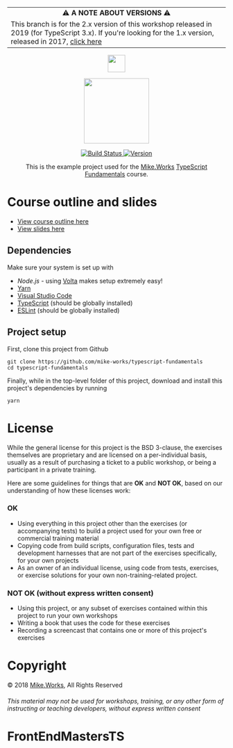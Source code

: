 <table align="center">
  <tr>
    <td align="center">
      ⚠️ <strong>A NOTE ABOUT VERSIONS</strong> ️️️⚠️
    </td>
  </tr>
  <tr>
    <td>
      This branch is for the 2.x version of this workshop released in 2019 (for TypeScript 3.x). If you're looking for the 1.x version, released in 2017, <a href="https://github.com/mike-works/typescript-fundamentals/tree/v1">click here</a>
    </td>
  </tr>
</table>

<p align='center'>
  <a href="https://mike.works" target='_blank'>
    <img height=40 src='https://assets.mike.works/img/login_logo-33a9e523d451fb0d902f73d5452d4a0b.png' />
  </a> 
</p>
<p align='center'>
  <a href="https://mike.works/course/typescript-fundamentals-7832c19" target='_blank'>
    <img height=150 src='https://cloud.githubusercontent.com/assets/558005/25579415/1afbffaa-2e78-11e7-9b4a-ea44ead26bfb.png' />
  </a>
</p>
<p align='center'>
  <a href="https://travis-ci.org/mike-works/typescript-fundamentals" title="Build Status">
    <img title="Build Status" src="https://travis-ci.org/mike-works/typescript-fundamentals.svg?branch=solutions"/>
  </a>
  <a href="https://github.com/mike-works/typescript-fundamentals/releases" title="Version">
    <img title="Version" src="https://img.shields.io/github/package-json/v/mike-works/typescript-fundamentals/v2.svg" />
  </a>
</p>
<p align='center'>
This is the example project used for the <a title="Mike.Works" href="https://mike.works">Mike.Works</a> <a title="TypeScript Fundamentals" href="https://mike.works/course/typescript-fundamentals-7832c19">TypeScript Fundamentals</a> course.
</p>

# Course outline and slides

- [View course outline here](https://mike.works/course/typescript-fundamentals-7832c19)
- [View slides here](https://docs.mike.works/typescript-slides-v2)

## Dependencies

Make sure your system is set up with
- *Node.js* - using [Volta](http://volta.sh) makes setup extremely easy!
- [Yarn](https://yarnpkg.com/en/)
- [Visual Studio Code](https://code.visualstudio.com/)
- [TypeScript](https://www.typescriptlang.org/index.html#download-links) (should be globally installed)
- [ESLint](https://eslint.org/docs/user-guide/getting-started#installation-and-usage) (should be globally installed)

## Project setup

First, clone this project from Github

```
git clone https://github.com/mike-works/typescript-fundamentals
cd typescript-fundamentals
```

Finally, while in the top-level folder of this project, download and install this project's dependencies by running

```
yarn
```

# License

While the general license for this project is the BSD 3-clause, the exercises
themselves are proprietary and are licensed on a per-individual basis, usually
as a result of purchasing a ticket to a public workshop, or being a participant
in a private training.

Here are some guidelines for things that are **OK** and **NOT OK**, based on our
understanding of how these licenses work:

### OK

- Using everything in this project other than the exercises (or accompanying tests)
  to build a project used for your own free or commercial training material
- Copying code from build scripts, configuration files, tests and development
  harnesses that are not part of the exercises specifically, for your own projects
- As an owner of an individual license, using code from tests, exercises, or
  exercise solutions for your own non-training-related project.

### NOT OK (without express written consent)

- Using this project, or any subset of
  exercises contained within this project to run your own workshops
- Writing a book that uses the code for these exercises
- Recording a screencast that contains one or more of this project's exercises

# Copyright

&copy; 2018 [Mike.Works](https://mike.works), All Rights Reserved

###### This material may not be used for workshops, training, or any other form of instructing or teaching developers, without express written consent
# FrontEndMastersTS
